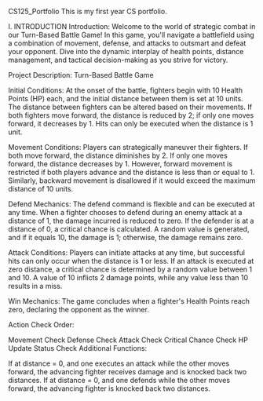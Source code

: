 CS125_Portfolio
This is my first year CS portfolio.

I. INTRODUCTION
Introduction:
Welcome to the world of strategic combat in our Turn-Based Battle Game! In this game, you'll navigate a battlefield using a combination of movement, defense, and attacks to outsmart and defeat your opponent. Dive into the dynamic interplay of health points, distance management, and tactical decision-making as you strive for victory.

Project Description: Turn-Based Battle Game

Initial Conditions:
At the onset of the battle, fighters begin with 10 Health Points (HP) each, and the initial distance between them is set at 10 units. The distance between fighters can be altered based on their movements. If both fighters move forward, the distance is reduced by 2; if only one moves forward, it decreases by 1. Hits can only be executed when the distance is 1 unit.

Movement Conditions:
Players can strategically maneuver their fighters. If both move forward, the distance diminishes by 2. If only one moves forward, the distance decreases by 1. However, forward movement is restricted if both players advance and the distance is less than or equal to 1. Similarly, backward movement is disallowed if it would exceed the maximum distance of 10 units.

Defend Mechanics:
The defend command is flexible and can be executed at any time. When a fighter chooses to defend during an enemy attack at a distance of 1, the damage incurred is reduced to zero. If the defender is at a distance of 0, a critical chance is calculated. A random value is generated, and if it equals 10, the damage is 1; otherwise, the damage remains zero.

Attack Conditions:
Players can initiate attacks at any time, but successful hits can only occur when the distance is 1 or less. If an attack is executed at zero distance, a critical chance is determined by a random value between 1 and 10. A value of 10 inflicts 2 damage points, while any value less than 10 results in a miss.

Win Mechanics:
The game concludes when a fighter's Health Points reach zero, declaring the opponent as the winner.

Action Check Order:

Movement Check
Defense Check
Attack Check
Critical Chance Check
HP Update Status Check
Additional Functions:

If at distance = 0, and one executes an attack while the other moves forward, the advancing fighter receives damage and is knocked back two distances.
If at distance = 0, and one defends while the other moves forward, the advancing fighter is knocked back two distances.
